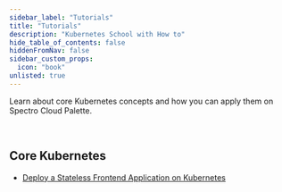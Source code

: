 ```yaml
---
sidebar_label: "Tutorials"
title: "Tutorials"
description: "Kubernetes School with How to"
hide_table_of_contents: false
hiddenFromNav: false
sidebar_custom_props:
  icon: "book"
unlisted: true
---
```


Learn about core Kubernetes concepts and how you can apply them on Spectro Cloud Palette.

<br />

## Core Kubernetes

- [Deploy a Stateless Frontend Application on Kubernetes](deploy-stateless-frontend-app.md)
